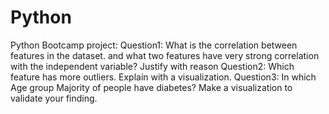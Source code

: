 # Python
Python Bootcamp project:
Question1: What is the correlation between features in the dataset. and what two features have very strong correlation with the independent variable? Justify with reason  Question2: Which feature has more outliers. Explain with a visualization. 
Question3: In which Age group Majority of people have diabetes? Make a visualization to validate your finding.
